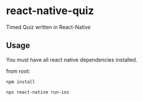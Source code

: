 # react-native-quiz
Timed Quiz written in React-Native

## Usage

You must have all react native dependencies installed. 

from root:

```npm install```

```npx react-native run-ios```


